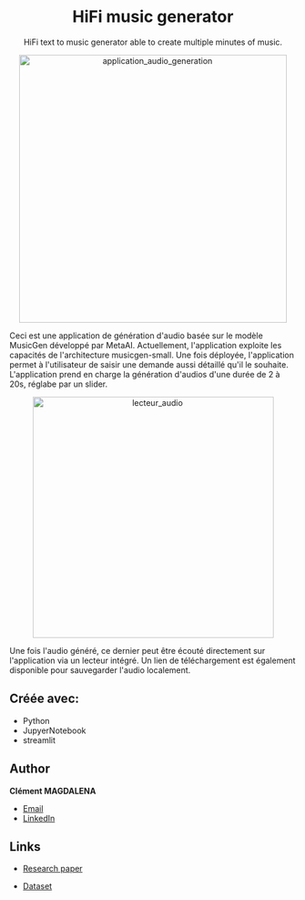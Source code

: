 <h1 align="center">HiFi music generator</h1>

<p align="center">HiFi text to music generator able to create multiple minutes of music.</p>


<p align="center"><img width="470" alt="application_audio_generation" src="https://github.com/Clemagda/HiFi-music-generator/assets/125815203/f2da8010-176c-48a1-aeed-5460c86d408b"></p>


Ceci est une application de génération d'audio basée sur le modèle MusicGen développé par MetaAI.
Actuellement, l'application exploite les capacités de l'architecture musicgen-small.
Une fois déployée, l'application permet à l'utilisateur de saisir une demande aussi détaillé qu'il le souhaite. L'application prend en charge la génération d'audios d'une durée de 2 à 20s, réglabe par un slider. 
<p align="center"><img width="423" alt="lecteur_audio" src="https://github.com/Clemagda/HiFi-music-generator/assets/125815203/5b368e63-7908-46ce-8590-4f4a7a71bf70"></p>


Une fois l'audio généré, ce dernier peut être écouté directement sur l'application via un lecteur intégré. Un lien de téléchargement est également disponible pour sauvegarder l'audio localement. 

## Créée avec:

- Python
- JupyerNotebook
- streamlit


## Author

**Clément MAGDALENA**

- [Email](mailto:clmntmagdalena@gmail.com?subject=Hi "Hi!")
- [LinkedIn](www.linkedin.com/in/clement-magdalena)


## Links

- [Research paper](https://arxiv.org/pdf/2306.05284)

- [Dataset](https://www.kaggle.com/datasets/googleai/musiccaps)


